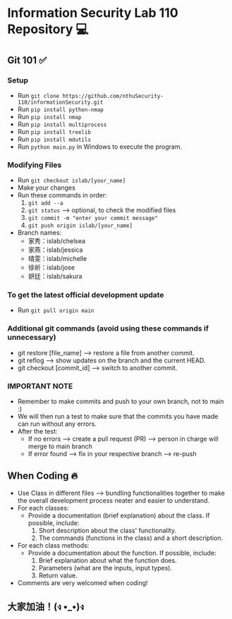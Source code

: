 # Information Security Lab 110 Repository 💻

## Git 101 ✅
### Setup
- Run `git clone https://github.com/nthuSecurity-110/informationSecurity.git`
- Run `pip install python-nmap`
- Run `pip install nmap`
- Run `pip install multiprocess`
- Run `pip install treelib`
- Run `pip install mdutils`
- Run `python main.py` in Windows to execute the program.

### Modifying Files
- Run `git checkout islab/[your_name]`
- Make your changes
- Run these commands in order:
    1. `git add --a`
    2. `git status` --> optional, to check the modified files
    3. `git commit -m "enter your commit message"`
    4. `git push origin islab/[your_name]`
- Branch names:
    - 家秀：islab/chelsea
    - 家燕：islab/jessica
    - 晴雯：islab/michelle
    - 徐祈：islab/jose
    - 妍廷：islab/sakura

### To get the latest official development update
- Run `git pull origin main`

### Additional git commands (avoid using these commands if unnecessary)
- git restore [file_name] --> restore a file from another commit.
- git reflog --> show updates on the branch and the current HEAD.
- git checkout [commit_id] --> switch to another commit.

### IMPORTANT NOTE
- Remember to make commits and push to your own branch, not to main :)
- We will then run a test to make sure that the commits you have made can run without any errors.
- After the test:
    - If no errors --> create a pull request (PR) --> person in charge will merge to main branch
    - If error found --> fix in your respective branch --> re-push

## When Coding 🔥
- Use Class in different files --> bundling functionalities together to make the overall development process neater and easier to understand.
- For each classes:
    - Provide a documentation (brief explanation) about the class. If possible, include:
        1. Short description about the class' functionality.
        2. The commands (functions in the class) and a short description.
- For each class methods:
    - Provide a documentation about the function. If possible, include:
        1. Brief explanation about what the function does.
        2. Parameters (what are the inputs, input types).
        3. Return value.
- Comments are very welcomed when coding!

## 大家加油！(ง •_•)ง
